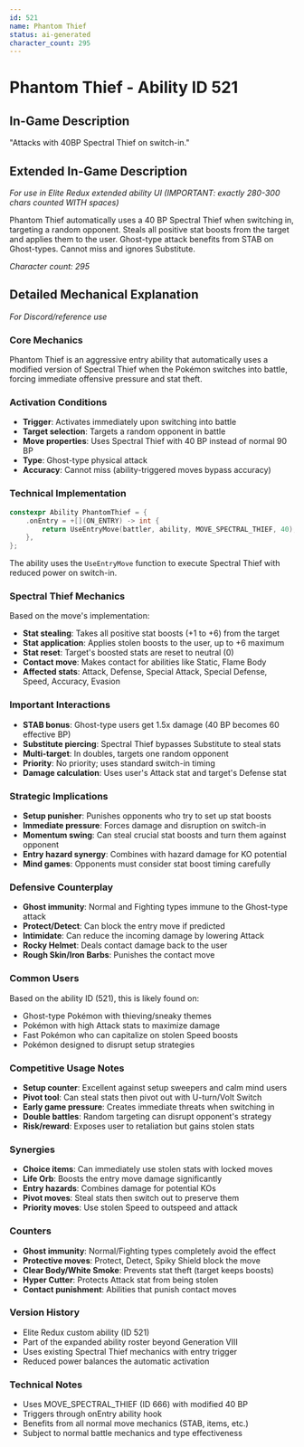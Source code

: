 ```yaml
---
id: 521
name: Phantom Thief
status: ai-generated
character_count: 295
---
```


# Phantom Thief - Ability ID 521

## In-Game Description
"Attacks with 40BP Spectral Thief on switch-in."

## Extended In-Game Description
*For use in Elite Redux extended ability UI (IMPORTANT: exactly 280-300 chars counted WITH spaces)*

Phantom Thief automatically uses a 40 BP Spectral Thief when switching in, targeting a random opponent. Steals all positive stat boosts from the target and applies them to the user. Ghost-type attack benefits from STAB on Ghost-types. Cannot miss and ignores Substitute.

*Character count: 295*

## Detailed Mechanical Explanation
*For Discord/reference use*

### Core Mechanics
Phantom Thief is an aggressive entry ability that automatically uses a modified version of Spectral Thief when the Pokémon switches into battle, forcing immediate offensive pressure and stat theft.

### Activation Conditions
- **Trigger**: Activates immediately upon switching into battle
- **Target selection**: Targets a random opponent in battle
- **Move properties**: Uses Spectral Thief with 40 BP instead of normal 90 BP
- **Type**: Ghost-type physical attack
- **Accuracy**: Cannot miss (ability-triggered moves bypass accuracy)

### Technical Implementation
```c
constexpr Ability PhantomThief = {
    .onEntry = +[](ON_ENTRY) -> int { 
        return UseEntryMove(battler, ability, MOVE_SPECTRAL_THIEF, 40); 
    },
};
```

The ability uses the `UseEntryMove` function to execute Spectral Thief with reduced power on switch-in.

### Spectral Thief Mechanics
Based on the move's implementation:
- **Stat stealing**: Takes all positive stat boosts (+1 to +6) from the target
- **Stat application**: Applies stolen boosts to the user, up to +6 maximum
- **Stat reset**: Target's boosted stats are reset to neutral (0)
- **Contact move**: Makes contact for abilities like Static, Flame Body
- **Affected stats**: Attack, Defense, Special Attack, Special Defense, Speed, Accuracy, Evasion

### Important Interactions
- **STAB bonus**: Ghost-type users get 1.5x damage (40 BP becomes 60 effective BP)
- **Substitute piercing**: Spectral Thief bypasses Substitute to steal stats
- **Multi-target**: In doubles, targets one random opponent
- **Priority**: No priority; uses standard switch-in timing
- **Damage calculation**: Uses user's Attack stat and target's Defense stat

### Strategic Implications
- **Setup punisher**: Punishes opponents who try to set up stat boosts
- **Immediate pressure**: Forces damage and disruption on switch-in
- **Momentum swing**: Can steal crucial stat boosts and turn them against opponent
- **Entry hazard synergy**: Combines with hazard damage for KO potential
- **Mind games**: Opponents must consider stat boost timing carefully

### Defensive Counterplay
- **Ghost immunity**: Normal and Fighting types immune to the Ghost-type attack
- **Protect/Detect**: Can block the entry move if predicted
- **Intimidate**: Can reduce the incoming damage by lowering Attack
- **Rocky Helmet**: Deals contact damage back to the user
- **Rough Skin/Iron Barbs**: Punishes the contact move

### Common Users
Based on the ability ID (521), this is likely found on:
- Ghost-type Pokémon with thieving/sneaky themes
- Pokémon with high Attack stats to maximize damage
- Fast Pokémon who can capitalize on stolen Speed boosts
- Pokémon designed to disrupt setup strategies

### Competitive Usage Notes
- **Setup counter**: Excellent against setup sweepers and calm mind users
- **Pivot tool**: Can steal stats then pivot out with U-turn/Volt Switch
- **Early game pressure**: Creates immediate threats when switching in
- **Double battles**: Random targeting can disrupt opponent's strategy
- **Risk/reward**: Exposes user to retaliation but gains stolen stats

### Synergies
- **Choice items**: Can immediately use stolen stats with locked moves
- **Life Orb**: Boosts the entry move damage significantly
- **Entry hazards**: Combines damage for potential KOs
- **Pivot moves**: Steal stats then switch out to preserve them
- **Priority moves**: Use stolen Speed to outspeed and attack

### Counters
- **Ghost immunity**: Normal/Fighting types completely avoid the effect
- **Protective moves**: Protect, Detect, Spiky Shield block the move
- **Clear Body/White Smoke**: Prevents stat theft (target keeps boosts)
- **Hyper Cutter**: Protects Attack stat from being stolen
- **Contact punishment**: Abilities that punish contact moves

### Version History
- Elite Redux custom ability (ID 521)
- Part of the expanded ability roster beyond Generation VIII
- Uses existing Spectral Thief mechanics with entry trigger
- Reduced power balances the automatic activation

### Technical Notes
- Uses MOVE_SPECTRAL_THIEF (ID 666) with modified 40 BP
- Triggers through onEntry ability hook
- Benefits from all normal move mechanics (STAB, items, etc.)
- Subject to normal battle mechanics and type effectiveness